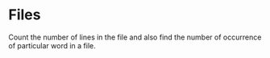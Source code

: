 # Files
Count the number of lines in the file and also find the number of occurrence of  particular word in a file.
